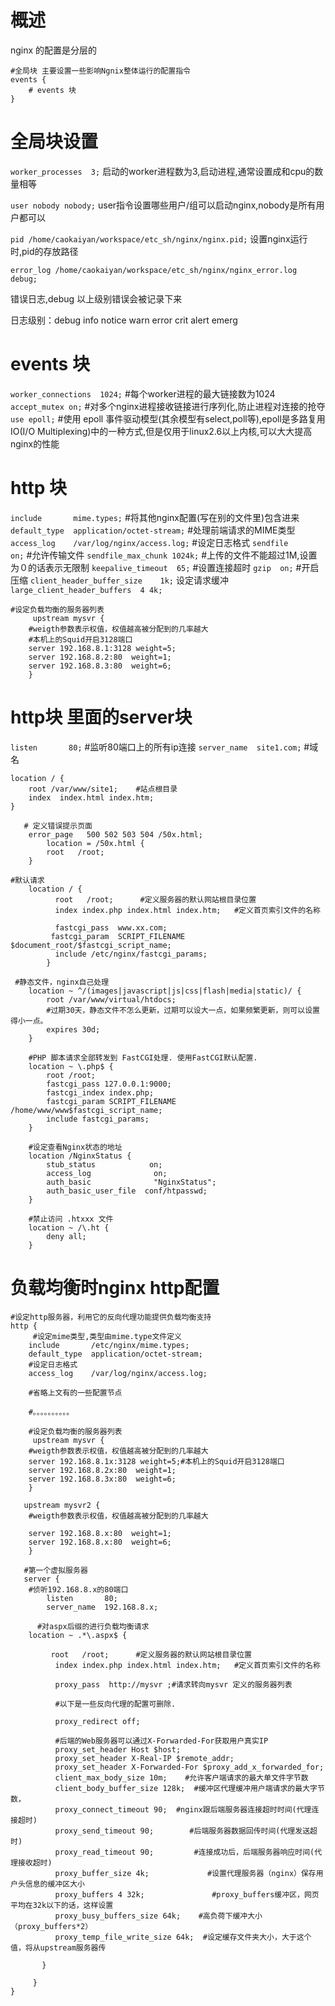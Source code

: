 # 概述
nginx 的配置是分层的

```
#全局块 主要设置一些影响Ngnix整体运行的配置指令
events {
    # events 块
}
```

# 全局块设置
`worker_processes  3;`        启动的worker进程数为3,启动进程,通常设置成和cpu的数量相等

`user nobody nobody;`         user指令设置哪些用户/组可以启动nginx,nobody是所有用户都可以

`pid /home/caokaiyan/workspace/etc_sh/nginx/nginx.pid;`   设置nginx运行时,pid的存放路径

`error_log /home/caokaiyan/workspace/etc_sh/nginx/nginx_error.log debug;`

错误日志,debug 以上级别错误会被记录下来

日志级别：debug info notice warn error crit alert emerg


# events 块
`worker_connections  1024;`    #每个worker进程的最大链接数为1024
`accept_mutex on;`             #对多个nginx进程接收链接进行序列化,防止进程对连接的抢夺
`use epoll;`                   #使用 epoll 事件驱动模型(其余模型有select,poll等),epoll是多路复用IO(I/O Multiplexing)中的一种方式,但是仅用于linux2.6以上内核,可以大大提高nginx的性能

# http 块
`include       mime.types;`   #将其他nginx配置(写在别的文件里)包含进来
`default_type  application/octet-stream;`     #处理前端请求的MIME类型
`access_log    /var/log/nginx/access.log;` #设定日志格式
`sendfile        on;`           #允许传输文件
`sendfile_max_chunk 1024k;`                   #上传的文件不能超过1M,设置为０的话表示无限制
`keepalive_timeout  65;`   #设置连接超时
`gzip  on;`     #开启压缩
`client_header_buffer_size    1k;` 设定请求缓冲
`large_client_header_buffers  4 4k;`
```
#设定负载均衡的服务器列表
     upstream mysvr {
    #weigth参数表示权值，权值越高被分配到的几率越大
    #本机上的Squid开启3128端口
    server 192.168.8.1:3128 weight=5;
    server 192.168.8.2:80  weight=1;
    server 192.168.8.3:80  weight=6;
    }
```


# http块 里面的server块
`listen       80;`   #监听80端口上的所有ip连接
`server_name  site1.com;`  #域名
```
location / {
    root /var/www/site1;    #站点根目录
    index  index.html index.htm;
}
```
```
   # 定义错误提示页面
    error_page   500 502 503 504 /50x.html;
        location = /50x.html {
        root   /root;
    }
```
```
#默认请求
    location / {
          root   /root;      #定义服务器的默认网站根目录位置
          index index.php index.html index.htm;   #定义首页索引文件的名称

          fastcgi_pass  www.xx.com;
         fastcgi_param  SCRIPT_FILENAME  $document_root/$fastcgi_script_name;
          include /etc/nginx/fastcgi_params;
        }

```
```
 #静态文件，nginx自己处理
    location ~ ^/(images|javascript|js|css|flash|media|static)/ {
        root /var/www/virtual/htdocs;
        #过期30天，静态文件不怎么更新，过期可以设大一点，如果频繁更新，则可以设置得小一点。
        expires 30d;
    }
```
```
    #PHP 脚本请求全部转发到 FastCGI处理. 使用FastCGI默认配置.
    location ~ \.php$ {
        root /root;
        fastcgi_pass 127.0.0.1:9000;
        fastcgi_index index.php;
        fastcgi_param SCRIPT_FILENAME /home/www/www$fastcgi_script_name;
        include fastcgi_params;
    }
```
```
    #设定查看Nginx状态的地址
    location /NginxStatus {
        stub_status            on;
        access_log              on;
        auth_basic              "NginxStatus";
        auth_basic_user_file  conf/htpasswd;
    }
```
```
    #禁止访问 .htxxx 文件
    location ~ /\.ht {
        deny all;
    }
```

# 负载均衡时nginx http配置
```
#设定http服务器，利用它的反向代理功能提供负载均衡支持
http {
     #设定mime类型,类型由mime.type文件定义
    include       /etc/nginx/mime.types;
    default_type  application/octet-stream;
    #设定日志格式
    access_log    /var/log/nginx/access.log;

    #省略上文有的一些配置节点

    #。。。。。。。。。。

    #设定负载均衡的服务器列表
     upstream mysvr {
    #weigth参数表示权值，权值越高被分配到的几率越大
    server 192.168.8.1x:3128 weight=5;#本机上的Squid开启3128端口
    server 192.168.8.2x:80  weight=1;
    server 192.168.8.3x:80  weight=6;
    }

   upstream mysvr2 {
    #weigth参数表示权值，权值越高被分配到的几率越大

    server 192.168.8.x:80  weight=1;
    server 192.168.8.x:80  weight=6;
    }

   #第一个虚拟服务器
   server {
    #侦听192.168.8.x的80端口
        listen       80;
        server_name  192.168.8.x;

      #对aspx后缀的进行负载均衡请求
    location ~ .*\.aspx$ {

         root   /root;      #定义服务器的默认网站根目录位置
          index index.php index.html index.htm;   #定义首页索引文件的名称

          proxy_pass  http://mysvr ;#请求转向mysvr 定义的服务器列表

          #以下是一些反向代理的配置可删除.

          proxy_redirect off;

          #后端的Web服务器可以通过X-Forwarded-For获取用户真实IP
          proxy_set_header Host $host;
          proxy_set_header X-Real-IP $remote_addr;
          proxy_set_header X-Forwarded-For $proxy_add_x_forwarded_for;
          client_max_body_size 10m;    #允许客户端请求的最大单文件字节数
          client_body_buffer_size 128k;  #缓冲区代理缓冲用户端请求的最大字节数，
          proxy_connect_timeout 90;  #nginx跟后端服务器连接超时时间(代理连接超时)
          proxy_send_timeout 90;        #后端服务器数据回传时间(代理发送超时)
          proxy_read_timeout 90;         #连接成功后，后端服务器响应时间(代理接收超时)
          proxy_buffer_size 4k;             #设置代理服务器（nginx）保存用户头信息的缓冲区大小
          proxy_buffers 4 32k;               #proxy_buffers缓冲区，网页平均在32k以下的话，这样设置
          proxy_busy_buffers_size 64k;    #高负荷下缓冲大小（proxy_buffers*2）
          proxy_temp_file_write_size 64k;  #设定缓存文件夹大小，大于这个值，将从upstream服务器传

       }

     }
}

```

